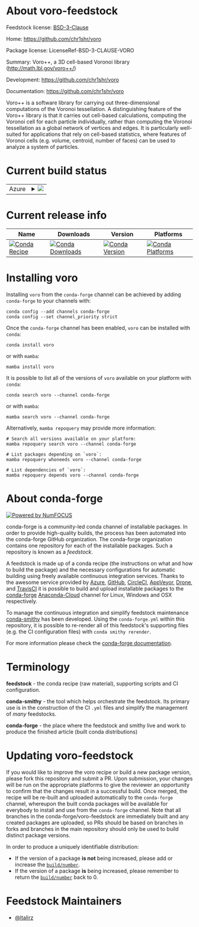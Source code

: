 About voro-feedstock
====================

Feedstock license: [BSD-3-Clause](https://github.com/conda-forge/voro-feedstock/blob/main/LICENSE.txt)

Home: https://github.com/chr1shr/voro

Package license: LicenseRef-BSD-3-CLAUSE-VORO

Summary: Voro++, a 3D cell-based Voronoi library (http://math.lbl.gov/voro++/)


Development: https://github.com/chr1shr/voro

Documentation: https://github.com/chr1shr/voro

Voro++ is a software library for carrying out three-dimensional computations
of the Voronoi tessellation. A distinguishing feature of the Voro++ library
is that it carries out cell-based calculations, computing the Voronoi cell
for each particle individually, rather than computing the Voronoi
tessellation as a global network of vertices and edges. It is particularly
well-suited for applications that rely on cell-based statistics, where
features of Voronoi cells (e.g. volume, centroid, number of faces) can be
used to analyze a system of particles.


Current build status
====================


<table>
    
  <tr>
    <td>Azure</td>
    <td>
      <details>
        <summary>
          <a href="https://dev.azure.com/conda-forge/feedstock-builds/_build/latest?definitionId=12720&branchName=main">
            <img src="https://dev.azure.com/conda-forge/feedstock-builds/_apis/build/status/voro-feedstock?branchName=main">
          </a>
        </summary>
        <table>
          <thead><tr><th>Variant</th><th>Status</th></tr></thead>
          <tbody><tr>
              <td>linux_64</td>
              <td>
                <a href="https://dev.azure.com/conda-forge/feedstock-builds/_build/latest?definitionId=12720&branchName=main">
                  <img src="https://dev.azure.com/conda-forge/feedstock-builds/_apis/build/status/voro-feedstock?branchName=main&jobName=linux&configuration=linux%20linux_64_" alt="variant">
                </a>
              </td>
            </tr><tr>
              <td>linux_aarch64</td>
              <td>
                <a href="https://dev.azure.com/conda-forge/feedstock-builds/_build/latest?definitionId=12720&branchName=main">
                  <img src="https://dev.azure.com/conda-forge/feedstock-builds/_apis/build/status/voro-feedstock?branchName=main&jobName=linux&configuration=linux%20linux_aarch64_" alt="variant">
                </a>
              </td>
            </tr><tr>
              <td>linux_ppc64le</td>
              <td>
                <a href="https://dev.azure.com/conda-forge/feedstock-builds/_build/latest?definitionId=12720&branchName=main">
                  <img src="https://dev.azure.com/conda-forge/feedstock-builds/_apis/build/status/voro-feedstock?branchName=main&jobName=linux&configuration=linux%20linux_ppc64le_" alt="variant">
                </a>
              </td>
            </tr><tr>
              <td>osx_64</td>
              <td>
                <a href="https://dev.azure.com/conda-forge/feedstock-builds/_build/latest?definitionId=12720&branchName=main">
                  <img src="https://dev.azure.com/conda-forge/feedstock-builds/_apis/build/status/voro-feedstock?branchName=main&jobName=osx&configuration=osx%20osx_64_" alt="variant">
                </a>
              </td>
            </tr><tr>
              <td>osx_arm64</td>
              <td>
                <a href="https://dev.azure.com/conda-forge/feedstock-builds/_build/latest?definitionId=12720&branchName=main">
                  <img src="https://dev.azure.com/conda-forge/feedstock-builds/_apis/build/status/voro-feedstock?branchName=main&jobName=osx&configuration=osx%20osx_arm64_" alt="variant">
                </a>
              </td>
            </tr>
          </tbody>
        </table>
      </details>
    </td>
  </tr>
</table>

Current release info
====================

| Name | Downloads | Version | Platforms |
| --- | --- | --- | --- |
| [![Conda Recipe](https://img.shields.io/badge/recipe-voro-green.svg)](https://anaconda.org/conda-forge/voro) | [![Conda Downloads](https://img.shields.io/conda/dn/conda-forge/voro.svg)](https://anaconda.org/conda-forge/voro) | [![Conda Version](https://img.shields.io/conda/vn/conda-forge/voro.svg)](https://anaconda.org/conda-forge/voro) | [![Conda Platforms](https://img.shields.io/conda/pn/conda-forge/voro.svg)](https://anaconda.org/conda-forge/voro) |

Installing voro
===============

Installing `voro` from the `conda-forge` channel can be achieved by adding `conda-forge` to your channels with:

```
conda config --add channels conda-forge
conda config --set channel_priority strict
```

Once the `conda-forge` channel has been enabled, `voro` can be installed with `conda`:

```
conda install voro
```

or with `mamba`:

```
mamba install voro
```

It is possible to list all of the versions of `voro` available on your platform with `conda`:

```
conda search voro --channel conda-forge
```

or with `mamba`:

```
mamba search voro --channel conda-forge
```

Alternatively, `mamba repoquery` may provide more information:

```
# Search all versions available on your platform:
mamba repoquery search voro --channel conda-forge

# List packages depending on `voro`:
mamba repoquery whoneeds voro --channel conda-forge

# List dependencies of `voro`:
mamba repoquery depends voro --channel conda-forge
```


About conda-forge
=================

[![Powered by
NumFOCUS](https://img.shields.io/badge/powered%20by-NumFOCUS-orange.svg?style=flat&colorA=E1523D&colorB=007D8A)](https://numfocus.org)

conda-forge is a community-led conda channel of installable packages.
In order to provide high-quality builds, the process has been automated into the
conda-forge GitHub organization. The conda-forge organization contains one repository
for each of the installable packages. Such a repository is known as a *feedstock*.

A feedstock is made up of a conda recipe (the instructions on what and how to build
the package) and the necessary configurations for automatic building using freely
available continuous integration services. Thanks to the awesome service provided by
[Azure](https://azure.microsoft.com/en-us/services/devops/), [GitHub](https://github.com/),
[CircleCI](https://circleci.com/), [AppVeyor](https://www.appveyor.com/),
[Drone](https://cloud.drone.io/welcome), and [TravisCI](https://travis-ci.com/)
it is possible to build and upload installable packages to the
[conda-forge](https://anaconda.org/conda-forge) [Anaconda-Cloud](https://anaconda.org/)
channel for Linux, Windows and OSX respectively.

To manage the continuous integration and simplify feedstock maintenance
[conda-smithy](https://github.com/conda-forge/conda-smithy) has been developed.
Using the ``conda-forge.yml`` within this repository, it is possible to re-render all of
this feedstock's supporting files (e.g. the CI configuration files) with ``conda smithy rerender``.

For more information please check the [conda-forge documentation](https://conda-forge.org/docs/).

Terminology
===========

**feedstock** - the conda recipe (raw material), supporting scripts and CI configuration.

**conda-smithy** - the tool which helps orchestrate the feedstock.
                   Its primary use is in the construction of the CI ``.yml`` files
                   and simplify the management of *many* feedstocks.

**conda-forge** - the place where the feedstock and smithy live and work to
                  produce the finished article (built conda distributions)


Updating voro-feedstock
=======================

If you would like to improve the voro recipe or build a new
package version, please fork this repository and submit a PR. Upon submission,
your changes will be run on the appropriate platforms to give the reviewer an
opportunity to confirm that the changes result in a successful build. Once
merged, the recipe will be re-built and uploaded automatically to the
`conda-forge` channel, whereupon the built conda packages will be available for
everybody to install and use from the `conda-forge` channel.
Note that all branches in the conda-forge/voro-feedstock are
immediately built and any created packages are uploaded, so PRs should be based
on branches in forks and branches in the main repository should only be used to
build distinct package versions.

In order to produce a uniquely identifiable distribution:
 * If the version of a package **is not** being increased, please add or increase
   the [``build/number``](https://docs.conda.io/projects/conda-build/en/latest/resources/define-metadata.html#build-number-and-string).
 * If the version of a package **is** being increased, please remember to return
   the [``build/number``](https://docs.conda.io/projects/conda-build/en/latest/resources/define-metadata.html#build-number-and-string)
   back to 0.

Feedstock Maintainers
=====================

* [@ltalirz](https://github.com/ltalirz/)

